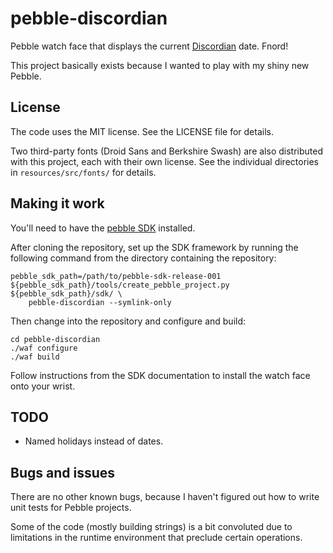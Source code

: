 pebble-discordian
=================

Pebble watch face that displays the current
[Discordian](https://en.wikipedia.org/wiki/Discordianism) date. Fnord!

This project basically exists because I wanted to play with my shiny new
Pebble.

License
-------

The code uses the MIT license. See the LICENSE file for details.

Two third-party fonts (Droid Sans and Berkshire Swash) are also distributed
with this project, each with their own license. See the individual directories
in `resources/src/fonts/` for details.

Making it work
--------------

You'll need to have the [pebble SDK](http://developer.getpebble.com/)
installed.

After cloning the repository, set up the SDK framework by running the following
command from the directory containing the repository:

    pebble_sdk_path=/path/to/pebble-sdk-release-001
    ${pebble_sdk_path}/tools/create_pebble_project.py ${pebble_sdk_path}/sdk/ \
        pebble-discordian --symlink-only

Then change into the repository and configure and build:

    cd pebble-discordian
    ./waf configure
    ./waf build

Follow instructions from the SDK documentation to install the watch face onto
your wrist.

TODO
----

 * Named holidays instead of dates.

Bugs and issues
---------------

There are no other known bugs, because I haven't figured out how to write unit
tests for Pebble projects.

Some of the code (mostly building strings) is a bit convoluted due to
limitations in the runtime environment that preclude certain operations.
